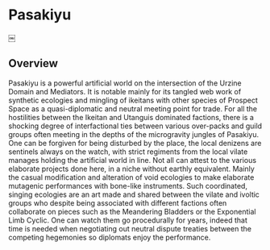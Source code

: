 # Pasakiyu
￼
## Overview

Pasakiyu is a powerful artificial world on the intersection of the Urzine Domain and Mediators. It is notable mainly for its tangled web work of synthetic ecologies and mingling of ikeitans with other species of Prospect Space as a quasi-diplomatic and neutral meeting point for trade.  For all the hostilities between the Ikeitan and Utanguis dominated factions, there is a shocking degree of interfactional ties between various over-packs and guild groups often meeting in the depths of the microgravity jungles of Pasakiyu.  One can be forgiven for being disturbed by the place, the local denizens are sentinels always on the watch, with strict regiments from the local vilate manages holding the artificial world in line.  Not all can attest to the various elaborate projects done here, in a niche without earthly equivalent.  Mainly the casual modification and alteration of void ecologies to make elaborate mutagenic performances with bone-like instruments.  Such coordinated, singing ecologies are an art made and shared between the vilate and ivoltic groups who despite being associated with different factions often collaborate on pieces such as the Meandering Bladders or the Exponential Limb Cyclic.  One can watch them go procedurally for years, indeed that time is needed when negotiating out neutral dispute treaties between the competing hegemonies so diplomats enjoy the performance.  
